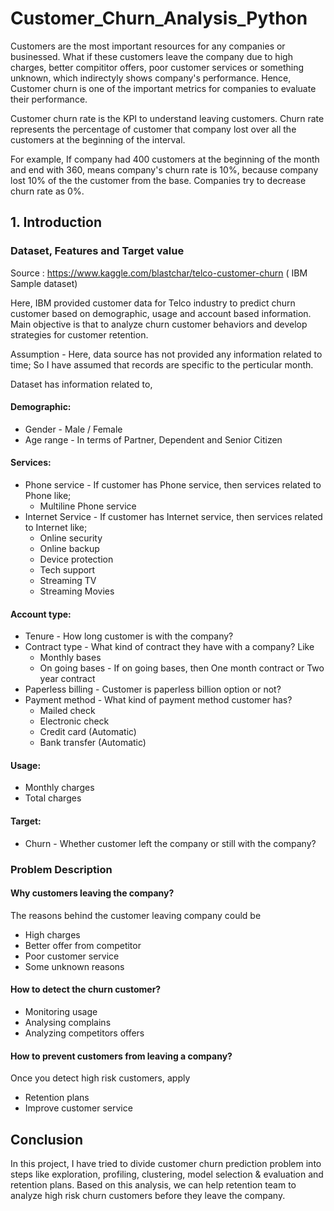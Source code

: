 # Customer_Churn_Analysis_Python

Customers are the most important resources for any companies or businessed. What if these customers leave the company due to high charges, better compititor offers, poor customer services or something unknown, which indirectyly shows company's performance. Hence, Customer churn is one of the important metrics for companies to evaluate their performance.

Customer churn rate is the KPI to understand leaving customers. Churn rate represents the percentage of customer that company lost over all the customers at the beginning of the interval.

For example,
If company had 400 customers at the beginning of the month and end with 360, means company's churn rate is 10%, because company lost 10% of the the customer from the base. Companies try to decrease churn rate as 0%.


## 1. Introduction


### Dataset, Features and Target value
Source : https://www.kaggle.com/blastchar/telco-customer-churn ( IBM Sample dataset)

Here, IBM provided customer data for Telco industry to predict churn customer based on demographic, usage and account based information. Main objective is that to analyze churn customer behaviors and develop strategies for customer retention.

Assumption - Here, data source has not provided any information related to time; So I have assumed that records are specific to the perticular month.

Dataset has information related to,

#### Demographic:

- Gender - Male / Female <br>
- Age range - In terms of Partner, Dependent and Senior Citizen

#### Services:

- Phone service - If customer has Phone service, then services related to Phone like;
    - Multiline Phone service
- Internet Service - If customer has Internet service, then services related to Internet like;
    - Online security
    - Online backup
    - Device protection
    - Tech support
    - Streaming TV
    - Streaming Movies

#### Account type:

- Tenure - How long customer is with the company?
- Contract type - What kind of contract they have with a company? Like
    - Monthly bases
    - On going bases - If on going bases, then One month contract or Two year contract
- Paperless billing - Customer is paperless billion option or not?
- Payment method - What kind of payment method customer has?
    - Mailed check
    - Electronic check
    - Credit card (Automatic)
    - Bank transfer (Automatic)

#### Usage:

- Monthly charges
- Total charges

#### Target:

- Churn - Whether customer left the company or still with the company?

### Problem Description

#### Why customers leaving the company?
The reasons behind the customer leaving company could be 
- High charges 
- Better offer from competitor 
- Poor customer service 
- Some unknown reasons

#### How to detect the churn customer? 
- Monitoring usage 
- Analysing complains 
- Analyzing competitors offers

#### How to prevent customers from leaving a company?
Once you detect high risk customers, apply 
- Retention plans 
- Improve customer service


## Conclusion

In this project, I have tried to divide customer churn prediction problem into steps like exploration, profiling, clustering, model selection & evaluation and retention plans. Based on this analysis, we can help retention team to analyze high risk churn customers before they leave the company.
